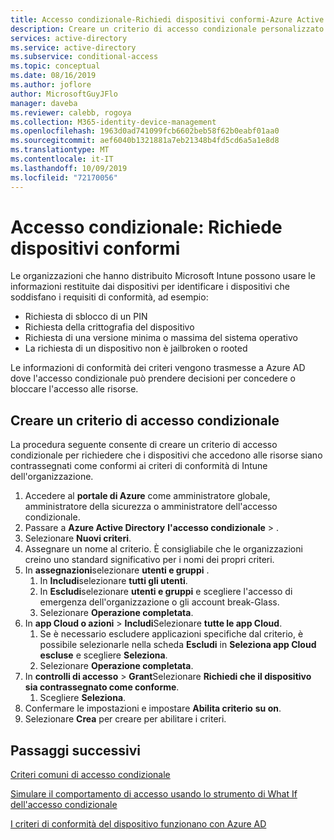 ```yaml
---
title: Accesso condizionale-Richiedi dispositivi conformi-Azure Active Directory
description: Creare un criterio di accesso condizionale personalizzato per richiedere i dispositivi conformi
services: active-directory
ms.service: active-directory
ms.subservice: conditional-access
ms.topic: conceptual
ms.date: 08/16/2019
ms.author: joflore
author: MicrosoftGuyJFlo
manager: daveba
ms.reviewer: calebb, rogoya
ms.collection: M365-identity-device-management
ms.openlocfilehash: 1963d0ad741099fcb6602beb58f62b0eabf01aa0
ms.sourcegitcommit: aef6040b1321881a7eb21348b4fd5cd6a5a1e8d8
ms.translationtype: MT
ms.contentlocale: it-IT
ms.lasthandoff: 10/09/2019
ms.locfileid: "72170056"
---
```

# <a name="conditional-access-require-compliant-devices"></a>Accesso condizionale: Richiede dispositivi conformi

Le organizzazioni che hanno distribuito Microsoft Intune possono usare le informazioni restituite dai dispositivi per identificare i dispositivi che soddisfano i requisiti di conformità, ad esempio:

* Richiesta di sblocco di un PIN
* Richiesta della crittografia del dispositivo
* Richiesta di una versione minima o massima del sistema operativo
* La richiesta di un dispositivo non è jailbroken o rooted

Le informazioni di conformità dei criteri vengono trasmesse a Azure AD dove l'accesso condizionale può prendere decisioni per concedere o bloccare l'accesso alle risorse.

## <a name="create-a-conditional-access-policy"></a>Creare un criterio di accesso condizionale

La procedura seguente consente di creare un criterio di accesso condizionale per richiedere che i dispositivi che accedono alle risorse siano contrassegnati come conformi ai criteri di conformità di Intune dell'organizzazione.

1. Accedere al **portale di Azure** come amministratore globale, amministratore della sicurezza o amministratore dell'accesso condizionale.
1. Passare a **Azure Active Directory** **l'accesso condizionale** > .
1. Selezionare **Nuovi criteri**.
1. Assegnare un nome al criterio. È consigliabile che le organizzazioni creino uno standard significativo per i nomi dei propri criteri.
1. In **assegnazioni**selezionare **utenti e gruppi** .
   1. In **Includi**selezionare **tutti gli utenti**.
   1. In **Escludi**selezionare **utenti e gruppi** e scegliere l'accesso di emergenza dell'organizzazione o gli account break-Glass. 
   1. Selezionare **Operazione completata**.
1. In **app Cloud o azioni** > **Includi**Selezionare **tutte le app Cloud**.
   1. Se è necessario escludere applicazioni specifiche dal criterio, è possibile selezionarle nella scheda **Escludi** in **Seleziona app Cloud escluse** e scegliere **Seleziona**.
   1. Selezionare **Operazione completata**.
1. In **controlli di accesso** > **Grant**Selezionare **Richiedi che il dispositivo sia contrassegnato come conforme**.
   1. Scegliere **Seleziona**.
1. Confermare le impostazioni e impostare **Abilita criterio** **su on**.
1. Selezionare **Crea** per creare per abilitare i criteri.

## <a name="next-steps"></a>Passaggi successivi

[Criteri comuni di accesso condizionale](concept-conditional-access-policy-common.md)

[Simulare il comportamento di accesso usando lo strumento di What If dell'accesso condizionale](troubleshoot-conditional-access-what-if.md)

[I criteri di conformità del dispositivo funzionano con Azure AD](https://docs.microsoft.com/intune/device-compliance-get-started#device-compliance-policies-work-with-azure-ad)
